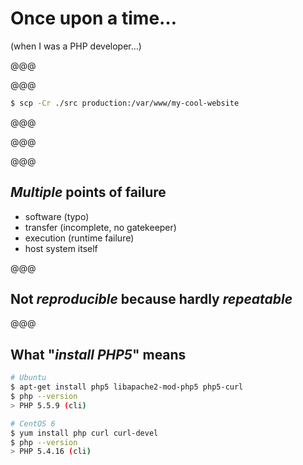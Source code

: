 <!-- .slide: data-state="contrasted" -->

# Once upon a time…

(when I was a PHP developer…)

@@@

<!-- .slide: data-background="images/code-to-deploy.png" -->

@@@

```bash
$ scp -Cr ./src production:/var/www/my-cool-website
```

@@@

<!-- .slide: data-background="images/cat.gif" -->

@@@

<!-- .slide: data-background="images/deploy-broken.png" -->

@@@

## *Multiple* points of failure

- software (typo) <!-- .element: class="fragment" -->
- transfer (incomplete, no gatekeeper) <!-- .element: class="fragment" -->
- execution (runtime failure) <!-- .element: class="fragment" -->
- host system itself <!-- .element: class="fragment" -->

@@@

<!-- .slide: data-state="contrasted" -->

## Not *reproducible* because hardly *repeatable*

@@@

## What "*install PHP5*" means

```bash
# Ubuntu
$ apt-get install php5 libapache2-mod-php5 php5-curl
$ php --version
> PHP 5.5.9 (cli)

# CentOS 6
$ yum install php curl curl-devel
$ php --version
> PHP 5.4.16 (cli)
```
